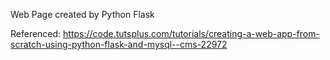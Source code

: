 Web Page created by Python Flask

Referenced: https://code.tutsplus.com/tutorials/creating-a-web-app-from-scratch-using-python-flask-and-mysql--cms-22972